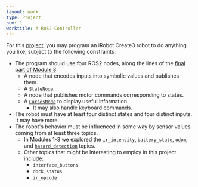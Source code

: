 ```yaml
---
layout: work
type: Project
num: 1
worktitle: A ROS2 Controller
---
```


For this [project]({{site.baseurl}}/index.html#projects), you may program an iRobot Create3 robot to do anything
you like, subject to the following constraints:
* The program should use four ROS2 nodes, along the lines of the [final part of Module 3]({{site.baseurl}}/modules/state_machines.html#hazard-avoiding-state-machine):
  * A node that encodes inputs into symbolic values and publishes them.
  * A [`StateNode`]({{site.baseurl}}/modules/state_machines.html#states).
  * A node that publishes motor commands corresponding to states.
  * A [`CursesNode`]({{site.baseurl}}/modules/publications.html#console-ui-for-ros2) to display useful information.
    * It may also handle keyboard commands.
* The robot must have at least four distinct states and four distinct inputs. It may have more.
* The robot's behavior must be influenced in some way by sensor values coming from at least three topics.
  * In Modules 1-3 we explored the [`ir_intensity`]({{site.baseurl}}/modules/nodes.html#first-topic-ir-intensity), 
  [`battery_state`]({{site.baseurl}}/modules/nodes.html#second-topic-battery-state), 
  [`odom`]({{site.baseurl}}/modules/state_machines.html#new-topic-odometry), and 
  [`hazard_detection`]({{site.baseurl}}/modules/state_machines.html#new-topic-hazards) topics.
  * Other topics that might be interesting to employ in this project include:
    * `interface_buttons`
    * `dock_status`
    * `ir_opcode`
    